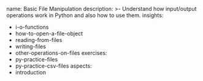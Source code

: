 name: Basic File Manipulation
description: >-
  Understand how input/output operations work in Python and also how to use
  them.
insights:
  - i-o-functions
  - how-to-open-a-file-object
  - reading-from-files
  - writing-files
  - other-operations-on-files
exercises:
  - py-practice-files
  - py-practice-csv-files
aspects:
  - introduction
